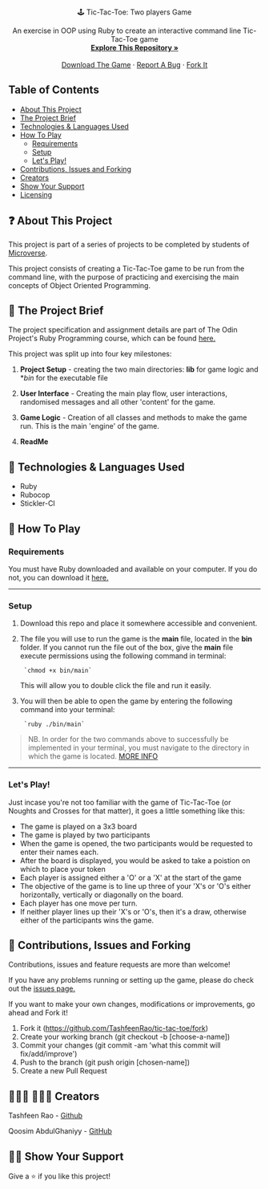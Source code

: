 <p align="center"; size=40px; font-weight=bold>
   🕹️ Tic-Tac-Toe: Two players Game
  </p>

  <p align="center">
    An exercise in OOP using Ruby to create an interactive command line Tic-Tac-Toe game
    <br />
    <a href="https://github.com/TashfeenRao/tic-tac-toe/tree/readme_game_instructions"><strong>Explore This Repository »</strong></a>
    <br />
    <br />
    <a href="https://github.com/TashfeenRao/tic-tac-toe.git">Download The Game</a>
    ·
    <a href="https://github.com/TashfeenRao/tic-tac-toe/issues">Report A Bug</a>
    ·
    <a href="https://github.com/Qoosim/tic-tac-toe-1">Fork It</a>
  </p>
</p>



## Table of Contents
  - [About This Project](https://github.com/TashfeenRao/tic-tac-toe/tree/readme_game_instructions#-about-this-project)
  - [The Project Brief](https://github.com/TashfeenRao/tic-tac-toe.git#-the-project-brief)
  - [Technologies &amp; Languages Used](https://github.com/TashfeenRao/tic-tac-toe.git#-technologies--languages-used)
  - [How To Play](https://github.com/TashfeenRao/tic-tac-toe.git#-how-to-play)
    - [Requirements](#requirements)
    - [Setup](#setup)
    - [Let's Play!](#lets-play)
  - [Contributions, Issues and Forking](https://github.com/TashfeenRao/tic-tac-toe.git#-contributions-issues-and-forking)
  - [Creators](https://github.com/TashfeenRao/tic-tac-toe.git#--creators)
  - [Show Your Support](https://github.com/TashfeenRao/tic-tac-toe.git#-show-your-support)
  - [Licensing](https://github.com/TashfeenRao/tic-tac-toe.git#%EF%B8%8F-licensing)


## ❓ About This Project

This project is part of a series of projects to be completed by students of [Microverse](https://www.microverse.org).

This project consists of creating a Tic-Tac-Toe game to be run from the command line, with the purpose of practicing and exercising the main concepts of Object Oriented Programming.

## 🚧 The Project Brief

The project specification and assignment details are part of The Odin Project's Ruby Programming course, which can be found [here.](https://www.theodinproject.com/courses/ruby-programming/lessons/oop)

This project was split up into four key milestones:
1. **Project Setup** - creating the two main directories: **lib** for game logic and **bin* for the executable file

2. **User Interface** - Creating the main play flow, user interactions, randomised messages and all other 'content' for the game.

3. **Game Logic** - Creation of all classes and methods to make the game run. This is the main 'engine' of the game.

4. **ReadMe**

## 🔨 Technologies & Languages Used

- Ruby
- Rubocop
- Stickler-CI

## 👾 How To Play
### Requirements
You must have Ruby downloaded and available on your computer. If you do not, you can download it [here.](https://www.ruby-lang.org/en/downloads/)

___

### Setup
1. Download this repo and place it somewhere accessible and convenient.

3. The file you will use to run the game is the **main** file, located in the **bin** folder. If you cannot run the file out of the box, give the **main** file execute permissions using the following command in terminal:

        `chmod +x bin/main`

    This will allow you to double click the file and run it easily.

4. You will then be able to open the game by entering the following command into your terminal:

        `ruby ./bin/main`

> NB. In order for the two commands above to successfully be implemented in your terminal, you must navigate to the directory in which the game is located. [MORE INFO](https://help.ubuntu.com/community/UsingTheTerminal)

___

### Let's Play!
Just incase you're not too familiar with the game of Tic-Tac-Toe (or Noughts and Crosses for that matter), it goes a little something like this:

- The game is played on a 3x3 board
- The game is played by two participants
- When the game is opened, the two participants would be requested to enter their names each.
- After the board is displayed, you would be asked to take a poistion on which to place your    token
- Each player is assigned either a 'O' or a 'X' at the start of the game
- The objective of the game is to line up three of your 'X's or 'O's either horizontally,          vertically or diagonally on the board.
- Each player has one move per turn.
- If neither player lines up their 'X's or 'O's, then it's a draw, otherwise either of the      participants wins the game.

## 🥂 Contributions, Issues and Forking

Contributions, issues and feature requests are more than welcome! 

If you have any problems running or setting up the game, please do check out the [issues page.](https://github.com/TashfeenRao/tic-tac-toe/issues)

If you want to make your own changes, modifications or improvements, go ahead and Fork it!
1. Fork it (https://github.com/TashfeenRao/tic-tac-toe/fork)
2. Create your working branch (git checkout -b [choose-a-name])
3. Commit your changes (git commit -am 'what this commit will fix/add/improve')
4. Push to the branch (git push origin [chosen-name])
5. Create a new Pull Request

## 👨🏽‍💻 👨🏿‍💻 Creators

Tashfeen Rao - [Github](https://github.com/TashfeenRao)

Qoosim AbdulGhaniyy - [GitHub](https://github.com/Qoosim)

## 🖐🏼 Show Your Support

Give a ⭐️ if you like this project!
